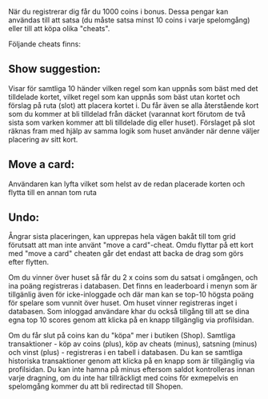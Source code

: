 När du registrerar dig får du 1000 coins i bonus. Dessa pengar kan användas till att satsa (du måste satsa minst 10 coins i varje spelomgång) eller till att köpa olika "cheats".

Följande cheats finns:


## Show suggestion:

Visar för samtliga 10 händer vilken regel som kan uppnås som bäst med det tilldelade kortet, vilket regel som kan uppnås som bäst utan kortet och förslag på ruta (slot) att placera kortet i. Du får även se alla återstående kort som du kommer at bli tilldelad från däcket (varannat kort förutom de två sista som varken kommer att bli tilldelade dig eller huset). Förslaget på slot räknas fram med hjälp av samma logik som huset använder när denne väljer placering av sitt kort.

## Move a card:
Användaren kan lyfta vilket som helst av de redan placerade korten och flytta till en annan tom ruta

## Undo:

Ångrar sista placeringen, kan upprepas hela vägen bakåt till tom grid förutsatt att man inte använt "move a card"-cheat. Omdu flyttar på ett kort med "move a card" cheaten går det endast att backa de drag som görs efter flytten.



Om du vinner över huset så får du 2 x coins som du satsat i omgången, och ina poäng registreras i databasen. Det finns en leaderboard i menyn som är tillgänlig även för icke-inloggade och där man kan se top-10 högsta poäng för spelare som vunnit över huset. Om huset vinner registreras inget i databasen. Som inloggad användare khar du också tillgång till att se dina egna top 10 scores genom att klicka på en knapp tillgänglig via profilsidan. 

Om du får slut på coins kan du "köpa" mer i butiken (Shop). Samtliga transaktioner - köp av coins (plus), köp av cheats (minus), satsning (minus) och vinst (plus) - registreras i en tabell i databasen. Du kan se samtliga historiska transaktioner genom att klicka på en knapp som är tillgänglig via profilsidan. Du kan inte hamna på minus eftersom saldot kontrolleras innan varje dragning, om du inte har tillräckligt med coins för exmepelvis en spelomgång kommer du att bli redirectad till Shopen. 
